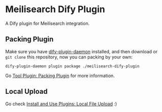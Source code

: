 # Meilisearch Dify Plugin

A Dify plugin for Meilisearch integration.

## Packing Plugin

Make sure you have [dify-plugin-daemon](https://github.com/langgenius/dify-plugin-daemon/releases) installed, and then download or `git clone` this repository, now you can packing by your own:

```
dify-plugin-daemon plugin package ./meilisearch-dify-plugin
```

Go [Tool Plugin: Packing Plugin](https://docs.dify.ai/plugins/quick-start/develop-plugins/tool-plugin#packing-plugin) for more information.

## Local Upload

Go check [Install and Use Plugins: Local File Upload](https://docs.dify.ai/plugins/quick-start/install-plugins#local-file-upload) :)
